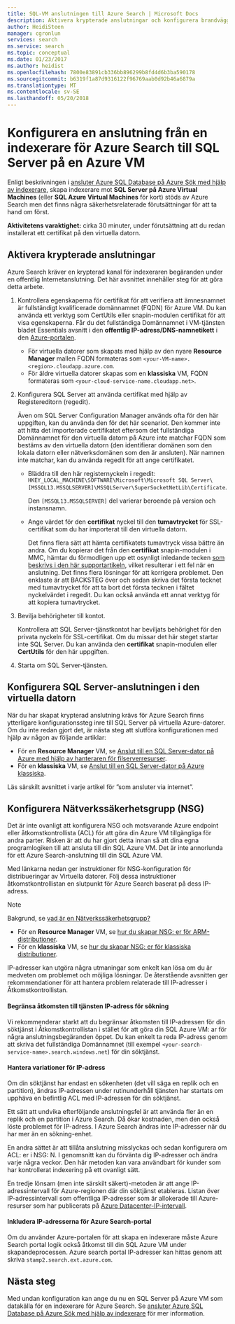 ```yaml
---
title: SQL-VM anslutningen till Azure Search | Microsoft Docs
description: Aktivera krypterade anslutningar och konfigurera brandväggen att tillåta anslutningar till SQL Server på en Azure-dator (VM) från en indexerare på Azure Search.
author: HeidiSteen
manager: cgronlun
services: search
ms.service: search
ms.topic: conceptual
ms.date: 01/23/2017
ms.author: heidist
ms.openlocfilehash: 7800e83891cb336bb896299b8fd4d6b3ba590178
ms.sourcegitcommit: b6319f1a87d9316122f96769aab0d92b46a6879a
ms.translationtype: MT
ms.contentlocale: sv-SE
ms.lasthandoff: 05/20/2018
---
```

# <a name="configure-a-connection-from-an-azure-search-indexer-to-sql-server-on-an-azure-vm"></a>Konfigurera en anslutning från en indexerare för Azure Search till SQL Server på en Azure VM
Enligt beskrivningen i [ansluter Azure SQL Database på Azure Sök med hjälp av indexerare](search-howto-connecting-azure-sql-database-to-azure-search-using-indexers.md#faq), skapa indexerare mot **SQL Server på Azure Virtual Machines** (eller **SQL Azure Virtual Machines** för kort) stöds av Azure Search men det finns några säkerhetsrelaterade förutsättningar för att ta hand om först. 

**Aktivitetens varaktighet:** cirka 30 minuter, under förutsättning att du redan installerat ett certifikat på den virtuella datorn.

## <a name="enable-encrypted-connections"></a>Aktivera krypterade anslutningar
Azure Search kräver en krypterad kanal för indexeraren begäranden under en offentlig Internetanslutning. Det här avsnittet innehåller steg för att göra detta arbete.

1. Kontrollera egenskaperna för certifikat för att verifiera att ämnesnamnet är fullständigt kvalificerade domännamnet (FQDN) för Azure VM. Du kan använda ett verktyg som CertUtils eller snapin-modulen certifikat för att visa egenskaperna. Får du det fullständiga Domännamnet i VM-tjänsten bladet Essentials avsnitt i den **offentlig IP-adress/DNS-namnetikett** i den [Azure-portalen](https://portal.azure.com/).
   
   * För virtuella datorer som skapats med hjälp av den nyare **Resource Manager** mallen FQDN formateras som `<your-VM-name>.<region>.cloudapp.azure.com`. 
   * För äldre virtuella datorer skapas som en **klassiska** VM, FQDN formateras som `<your-cloud-service-name.cloudapp.net>`. 
2. Konfigurera SQL Server att använda certifikat med hjälp av Registereditorn (regedit). 
   
    Även om SQL Server Configuration Manager används ofta för den här uppgiften, kan du använda den för det här scenariot. Den kommer inte att hitta det importerade certifikatet eftersom det fullständiga Domännamnet för den virtuella datorn på Azure inte matchar FQDN som bestäms av den virtuella datorn (den identifierar domänen som den lokala datorn eller nätverksdomänen som den är ansluten). När namnen inte matchar, kan du använda regedit för att ange certifikatet.
   
   * Bläddra till den här registernyckeln i regedit: `HKEY_LOCAL_MACHINE\SOFTWARE\Microsoft\Microsoft SQL Server\[MSSQL13.MSSQLSERVER]\MSSQLServer\SuperSocketNetLib\Certificate`.
     
     Den `[MSSQL13.MSSQLSERVER]` del varierar beroende på version och instansnamn. 
   * Ange värdet för den **certifikat** nyckel till den **tumavtrycket** för SSL-certifikat som du har importerat till den virtuella datorn.
     
     Det finns flera sätt att hämta certifikatets tumavtryck vissa bättre än andra. Om du kopierar det från den **certifikat** snapin-modulen i MMC, hämtar du förmodligen upp ett osynligt inledande tecken [som beskrivs i den här supportartikeln](https://support.microsoft.com/kb/2023869/), vilket resulterar i ett fel när en anslutning. Det finns flera lösningar för att korrigera problemet. Den enklaste är att BACKSTEG över och sedan skriva det första tecknet med tumavtrycket för att ta bort det första tecknen i fältet nyckelvärdet i regedit. Du kan också använda ett annat verktyg för att kopiera tumavtrycket.
3. Bevilja behörigheter till kontot. 
   
    Kontrollera att SQL Server-tjänstkontot har beviljats behörighet för den privata nyckeln för SSL-certifikat. Om du missar det här steget startar inte SQL Server. Du kan använda den **certifikat** snapin-modulen eller **CertUtils** för den här uppgiften.
4. Starta om SQL Server-tjänsten.

## <a name="configure-sql-server-connectivity-in-the-vm"></a>Konfigurera SQL Server-anslutningen i den virtuella datorn
När du har skapat krypterad anslutning krävs för Azure Search finns ytterligare konfigurationssteg inre till SQL Server på virtuella Azure-datorer. Om du inte redan gjort det, är nästa steg att slutföra konfigurationen med hjälp av någon av följande artiklar:

* För en **Resource Manager** VM, se [Anslut till en SQL Server-dator på Azure med hjälp av hanteraren för filserverresurser](../virtual-machines/windows/sql/virtual-machines-windows-sql-connect.md). 
* För en **klassiska** VM, se [Anslut till en SQL Server-dator på Azure klassiska](../virtual-machines/windows/classic/sql-connect.md).

Läs särskilt avsnittet i varje artikel för ”som ansluter via internet”.

## <a name="configure-the-network-security-group-nsg"></a>Konfigurera Nätverkssäkerhetsgrupp (NSG)
Det är inte ovanligt att konfigurera NSG och motsvarande Azure endpoint eller åtkomstkontrollista (ACL) för att göra din Azure VM tillgängliga för andra parter. Risken är att du har gjort detta innan så att dina egna programlogiken till att ansluta till din SQL Azure VM. Det är inte annorlunda för ett Azure Search-anslutning till din SQL Azure VM. 

Med länkarna nedan ger instruktioner för NSG-konfiguration för distribueringar av Virtuella datorer. Följ dessa instruktioner åtkomstkontrollistan en slutpunkt för Azure Search baserat på dess IP-adress.

> [!NOTE]
> Bakgrund, se [vad är en Nätverkssäkerhetsgrupp?](../virtual-network/security-overview.md)
> 
> 

* För en **Resource Manager** VM, se [hur du skapar NSG: er för ARM-distributioner](../virtual-network/tutorial-filter-network-traffic.md). 
* För en **klassiska** VM, se [hur du skapar NSG: er för klassiska distributioner](../virtual-network/virtual-networks-create-nsg-classic-ps.md).

IP-adresser kan utgöra några utmaningar som enkelt kan lösa om du är medveten om problemet och möjliga lösningar. De återstående avsnitten ger rekommendationer för att hantera problem relaterade till IP-adresser i Åtkomstkontrollistan.

#### <a name="restrict-access-to-the-search-service-ip-address"></a>Begränsa åtkomsten till tjänsten IP-adress för sökning
Vi rekommenderar starkt att du begränsar åtkomsten till IP-adressen för din söktjänst i Åtkomstkontrollistan i stället för att göra din SQL Azure VM: ar för några anslutningsbegäranden öppet. Du kan enkelt ta reda IP-adress genom att skriva det fullständiga Domännamnet (till exempel `<your-search-service-name>.search.windows.net`) för din söktjänst.

#### <a name="managing-ip-address-fluctuations"></a>Hantera variationer för IP-adress
Om din söktjänst har endast en sökenheten (det vill säga en replik och en partition), ändras IP-adressen under rutinunderhåll tjänsten har startats om upphäva en befintlig ACL med IP-adressen för din söktjänst.

Ett sätt att undvika efterföljande anslutningsfel är att använda fler än en replik och en partition i Azure Search. Då ökar kostnaden, men den också löste problemet för IP-adress. I Azure Search ändras inte IP-adresser när du har mer än en sökning-enhet.

En andra sättet är att tillåta anslutning misslyckas och sedan konfigurera om ACL: er i NSG: N. I genomsnitt kan du förvänta dig IP-adresser och ändra varje några veckor. Den här metoden kan vara användbart för kunder som har kontrollerat indexering på ett ovanligt sätt.

En tredje lönsam (men inte särskilt säkert)-metoden är att ange IP-adressintervall för Azure-regionen där din söktjänst etableras. Listan över IP-adressintervall som offentliga IP-adresser som är allokerade till Azure-resurser som har publicerats på [Azure Datacenter-IP-intervall](https://www.microsoft.com/download/details.aspx?id=41653). 

#### <a name="include-the-azure-search-portal-ip-addresses"></a>Inkludera IP-adresserna för Azure Search-portal
Om du använder Azure-portalen för att skapa en indexerare måste Azure Search portal logik också åtkomst till din SQL Azure VM under skapandeprocessen. Azure search portal IP-adresser kan hittas genom att skriva `stamp2.search.ext.azure.com`.

## <a name="next-steps"></a>Nästa steg
Med undan konfiguration kan ange du nu en SQL Server på Azure VM som datakälla för en indexerare för Azure Search. Se [ansluter Azure SQL Database på Azure Sök med hjälp av indexerare](search-howto-connecting-azure-sql-database-to-azure-search-using-indexers.md) för mer information.

